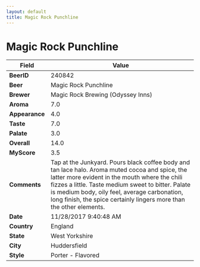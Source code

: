 ```yaml
---
layout: default
title: Magic Rock Punchline
---
```


# Magic Rock Punchline

| Field         | Value     |
|---------------|-----------|
| **BeerID** | 240842 |
| **Beer** | Magic Rock Punchline |
| **Brewer** | Magic Rock Brewing (Odyssey Inns) |
| **Aroma** | 7.0 |
| **Appearance** | 4.0 |
| **Taste** | 7.0 |
| **Palate** | 3.0 |
| **Overall** | 14.0 |
| **MyScore** | 3.5 |
| **Comments** | Tap at the Junkyard. Pours black coffee body and tan lace halo. Aroma muted cocoa and spice, the latter more evident in the mouth where the chili fizzes a little. Taste medium sweet to bitter. Palate is medium body, oily feel, average carbonation, long finish, the spice certainly lingers more than the other elements. |
| **Date** | 11/28/2017 9:40:48 AM |
| **Country** | England |
| **State** | West Yorkshire |
| **City** | Huddersfield |
| **Style** | Porter - Flavored |
